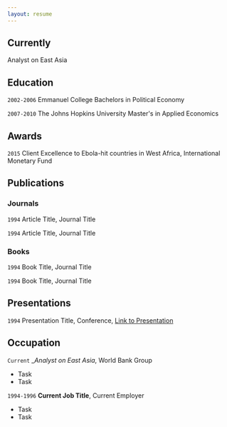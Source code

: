 ```yaml
---
layout: resume
---
```

## Currently

Analyst on East Asia

## Education

`2002-2006`
Emmanuel College
Bachelors in Political Economy

`2007-2010`
The Johns Hopkins University
Master's in Applied Economics

## Awards

`2015`
Client Excellence to Ebola-hit countries in West Africa, International Monetary Fund 

## Publications

<!-- A list is also available [online](http://scholar.google.co.uk/citations?user=LTOTl0YAAAAJ) -->

### Journals

`1994`
Article Title, Journal Title

`1994`
Article Title, Journal Title

### Books

`1994`
Book Title, Journal Title

`1994`
Book Title, Journal Title


## Presentations

`1994`
Presentation Title, Conference, <a href="http://MyWebsite.tld/presentation1">Link to Presentation</a>


## Occupation

`Current`
__Analyst on East Asia_, World Bank Group 

- Task
- Task

`1994-1996`
__Current Job Title__, Current Employer 

- Task
- Task



<!-- ### Footer

Last updated: May 2013 -->


